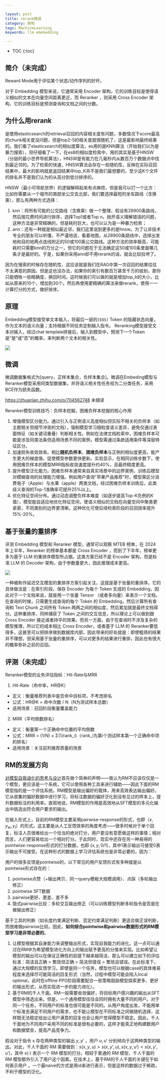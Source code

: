 ```yaml
---

layout: post
title: rerank微调
category: 架构
tags: MachineLearning
keywords: llm emebedding

---
```


<script>
  MathJax = {
    tex: {
      inlineMath: [['$', '$']], // 支持 $和$$ 作为行内公式分隔符
      displayMath: [['$$', '$$']], // 块级公式分隔符
    },
    svg: {
      fontCache: 'global'
    }
  };
</script>
<script async src="/public/js/mathjax/es5/tex-mml-chtml.js"></script>

* TOC
{:toc}

## 简介（未完成）

Reward Mode用于评估某个状态/动作序列的好坏。

对于 Embedding 模型来说，它通常采用 Encoder 架构，它的训练目标是使得语义相似的文本在向量空间距离更近，而 Reranker ，则采用 Cross Encoder 架构，它的训练目标是预测查询和文档之间的分数。

## 为什么用rerank

是使用elasticsearch的retrieval召回的内容相关度有问题，多数情况下score最高的chunk相关度没问题，但是top2-5的相关度就很随机了，这是最影响最终结果的。我们看了elasticsearch的相似度算法，es用的是KNN算法（开始我们以为是暴力搜索），但仔细看了一下，在es8的相似度检索中，用的其实是基于HNSW（分层的最小世界导航算法），HNSW是有能力在几毫秒内从数百万个数据点中找到最近邻的。为了检索的快速，HNSW算法会存在一些随机性，反映在实际召回结果中，最大的影响就是返回结果中top_K并不是我们最想要的，至少这K个文件的排名并不是我们认为的从高分到低分排序的。

HNSW（最小可导航世界）的逻辑解释起来有点麻烦，但是我可以打一个比方：比如你需要从一个城市的南部坐公交去北部，我们要选择最短的坐车路线（含换乘），那么有两种方式选择：
1. knn：将所有可能的公交路线（含换乘）做一个整理，假设有28900条路线，然后按花费时间进行排序，选择Top1或者Top n。抛开语义理解错误的问题，这种方法是非常精确的，但是耗时巨大，也可以认为是一种暴力检索；
2. ann：还有一种就是相似最近邻，我们这里说到更多的是hnsw。为了让非技术专业的朋友可以听懂，不严谨地说，看着地图，从28900条路线中，选择出发地和目的地两点连线附近的50或100条公交路线。这种方法的效率极高，可能耗时只需要knn的万分之一，但它的问题在于无法确定这50或100条里面哪几条才是最好的。于是，如果你采用ann却不用rerank的话，就会比较拉垮了。

因为在搜索的时候存在随机性，这应该就是我们在RAG中第一次召回的结果往往不太满意的原因。但是这也没办法，如果你的索引有数百万甚至千万的级别，那你只能牺牲一些精确度，换回时间。这时候我们可以做的就是增加top_k的大小，比如从原来的10个，增加到30个。然后再使用更精确的算法来做rerank，使用一一计算打分的方式，做好排序。

## 原理

Embedding模型接受单文本输入，将最后一层的`[EOS]` Token 的隐藏状态向量，作为文本的语义向量；支持根据不同任务定制输入指令。 Reranking模型接受文本对输入，经过chat template拼接后，输入到模型中，预测下一个Token是“是”或“否”的概率，来判断两个文本的相关性。

![](/public/upload/machine/rerank_work.png)

## 微调

微调数据集格式为[query，正样本集合，负样本集合]。微调在Embeding模型与Reranker模型采用同类型数据集，并将语义相关性任务视为二分类任务，采用BCE作为损失函数。

https://zhuanlan.zhihu.com/p/704562748 未细读


Reranker模型训练技巧：负样本挖掘，困难负样本挖掘的核心作用
1. 增强模型区分能力。通过引入与正例语义高度相似但实际不相关的负样本（如主题相关但细节冲突的文档），强制模型学习细粒度语义差异，避免仅通过表面特征（如关键词重叠）判断相关性。例如在法律文档检索中，困难负样本可能是涉及同类法条但适用场景不同的案例，模型需通过条款适用条件等深层特征区分。
2. 加速损失收敛效率。相比**随机负样本**，**困难负样本**与正例的相似度更高，能产生更大的梯度值，促使模型参数更快更新。实验显示，在相同训练步数下，使用困难负样本的模型MRR指标收敛速度提升约40%，且最终精度更高。
3. 提升模型泛化能力。困难负样本通常来自真实场景中的边界案例，训练后模型对模糊查询的处理能力增强。例如用户查询"苹果产品推荐"时，模型需区分消费电子（Apple）与水果（apple）两类文档，经过困难负样本训练后，此类歧义查询的Top-1准确率可提升25%以上。
4. 优化特征空间分布。通过动态调整负样本难度（如逐步提高Top-K负例的K值），模型能自适应地优化特征空间，使语义相似的文档在向量空间中聚类更紧密，不同类别的边界更清晰。这种优化可使后续检索阶段的召回效率提升15%-20%。

## 基于张量的重排序

评测 Embedding 模型和 Reranker 模型，通常可以观察 MTEB 榜单，在 2024 年上半年，Reranker 的榜单基本都是 Cross Encoder ，而到了下半年，榜单更多为基于 LLM 的重排序模型所占据。这类方案已经不是 Encoder 架构，而是标准 LLM 的 Decoder 架构，由于参数量更大，因此推理成本更高。

![](/public/upload/machine/tensor_rerank.jpg)

一种被称作延迟交互模型的重排序方案引起关注，这就是基于张量的重排序。它的具体做法是：在索引阶段，保存 Encoder 为每个 Token 生成的 Embedding，因此对于一个文档来说，就是用一个张量 Tensor （或者多向量）来表示一个文档，在查询的时候，只需要生成查询的每个 Token 的 Embedding，然后计算所有查询和 Text Çhunk 之间所有 Token 两两之间的相似度，然后累加就是最终文档得分。这种重排序，同样捕获了 Token 之间的交互信息，所以理论上可以做到跟 Cross Encoder 接近或者持平的效果。而另一方面，由于在查询时不涉及复杂的模型推理，所以它的成本相比 Cross Encoder，或者基于 LLM 的 Reranker要低得多，这甚至可以把排序做到数据库内部，因此带来的好处就是：即使粗筛的结果并不理想，但采用基于张量的重排序，可以对更多的结果进行重排，因此也有很大的概率弥补之前的召回。

## 评测（未完成）

Reranker模型的业务评估指标：Hit-Rate与MRR
1. Hit-Rate（命中率，HR@K）
  - 定义：衡量推荐列表中是否命中目标项，不考虑排名
  - 公式：HR@K = 命中次数 / N（N为测试样本总数）
  - 适用场景：召回阶段衡量覆盖能力
2. MRR（平均倒数排名）
  - 定义：衡量第一个正确命中位置的平均倒数
  - 公式：MRR = (1/N) × Σ(1/rank_i)（rank_i为第i个测试样本第一个正确命中项的排名）
  - 适用场景：关注前列推荐质量的场景

## RM的发展方向

[对模型自我进化的思考与设计](https://zhuanlan.zhihu.com/p/11847947856)首先做个简单的声明——我认为RM不应该仅仅是一个模型，更应该是一个系统，它可以使用各种工具来进行辅助——因此下面的RM模型指的是一个评估系统。RM模型是输出偏好的载体，用来高效表达输出偏好。它从收集的偏好数据中进行学习，将标注数据的偏好泛化到没有见过的样本上，提升数据标注的利用率。直观地说，RM模型的作用是高效地从SFT模型的多元化输出中挑选出符合用户要求的输出。

在输入形式上，目前的RM模型主要采用pairwise-response的形式，也即$（x,y_w,y_l）$的形式。这主要是从人工反馈效率的角度考虑——很多时候对于单个回复，标注人员很难给出一个恰当的绝对打分，用户更没有意愿做这样的事情；相对而言，人们更容易给出一个相对打分。于此同时，现实中还存在另一种易得的pointwise-response形式的打分数据，也即 $(x,y,0/1)$，其中1表示输出可接受0表示输出不可接受。在这种形式的数据上学习评估系统也是非常必要的，因为：

用户的很多反馈是pointwise的，以下常见的用户反馈形式有多种就是以pointwise形式存在的：
1. pointwise点赞（+输出拷贝、同一query模板大规模调用）、点踩（多轮输出修正）
2. pointwise SFT数据
3. pairwise更好、更差、差不多
4. 隐式pairwise比较：多轮交互输出修正（可以训练模型判断多轮指令是否是在做输出修正）

基于工具的判断（如长度约束满足判断、否定约束满足判断）更适合做正误判断，而很难做pairwise比较。因此，**如何综合pointwise和pairwise数据形式的RM模型学习是非常必要的**。
1. 让模型根据其自身能力来调整输出形式，实现自我能力的进化。这一点可以通过在RM中为希望模型进化方向上的输出赋予更高的分值来实现。比如希望让模型的输出可以在保证正确性的前提下越来越简洁，那么可以建立如下的评估标准：简洁且正确 > 繁琐但正确 > 简洁但错误 > 繁琐且错误。在此标准下，通过大规模的反馈学习，即使是同一个任务，模型也可以根据case的具体难易程度来选择尽可能简洁的回复形式（当然，过程中模型可能会陷入local optimal，此时在offline PPO阶段需要配合一些策略鼓励模型探索更多、更好的输出形式，从而实现进一步的能力进化）。
2. 基于RM的千人千面。RM一般需要收敛偏好，将目标用户感兴趣的输出从SFT模型中筛选出来。但是，一个通用模型往往会同时拥有大量不同的用户。对于同一个任务，不同用户的标准也很可能是不同的。从用户角度出发，不能用单个标准去满足不同用户的需求，也不能让模型在不同标准之间做随机选择，这样既无法稳定给出让用户满意的回复也会让用户觉得模型不稳定。因此，千人千面地为不同用户采用不同的标准是很有必要的，这样才能真正地构建数用户和数据壁垒，提高产品竞争力。

假设对于指令 x 存在两种类型的输出 $y, y'$ ，用户 $u, u'$ 分别倾向于这两种类型的输出。对此，千人千面的 RM 需要做到：$s(x,y,u)>s(x,y',u), s(x,y,u')<s(x,y',u')$，其中 $s(\cdot)$ 表示一个 RM 模型的打分。相较于普通的 RM 模型，千人千面的 RM 模型额外引入了用户这个因素。在技术上，基于RM的千人千面的关键在于如何表示用户 。一个最naive的方式是用id来进行表示，但是这样的数据过于稀疏，不利于模型的泛化。
